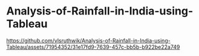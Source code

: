 # Analysis-of-Rainfall-in-India-using-Tableau



https://github.com/vlsruthwik/Analysis-of-Rainfall-in-India-using-Tableau/assets/71954352/31e17fd9-7639-457c-bb5b-b922be22a749

